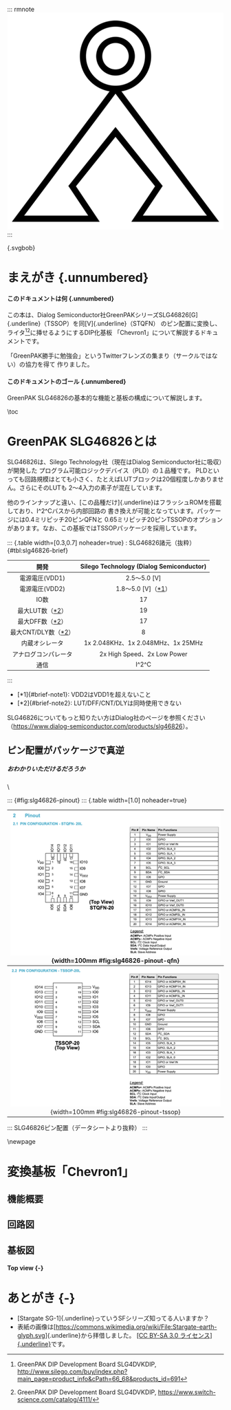 ::: rmnote
![](images/Stargate-earth-glyph.svg)
:::

[](data/bob.bob){.svgbob}

# まえがき {.unnumbered}
#### **このドキュメントは何** {.unnumbered}

この本は、Dialog Semiconductor社GreenPAKシリーズSLG46826[G]{.underline}（TSSOP）を同[V]{.underline}（STQFN）
のピン配置に変換し、ライタ[^gpak-dip-writer-silego][^gpak-dip-writer-ssci]に挿せるようにするDIP化基板
「Chevron1」について解説するドキュメントです。

「GreenPAK勝手に勉強会」というTwitterフレンズの集まり（サークルではない）の協力を得て
作りました。

#### **このドキュメントのゴール** {.unnumbered}

GreenPAK SLG46826の基本的な機能と基板の構成について解説します。

<!--[^silego-trial-report]: https://github.com/K4zuki/silego-trial-report/releases/tag/build-d077fe9-->
[^gpak-dip-writer-silego]: GreenPAK DIP Development Board SLG4DVKDIP,\
<http://www.silego.com/buy/index.php?main_page=product_info&cPath=66_68&products_id=691>
[^gpak-dip-writer-ssci]: GreenPAK DIP Development Board SLG4DVKDIP, <https://www.switch-science.com/catalog/4111/>

\toc

# GreenPAK SLG46826とは

SLG46826は、Silego Technology社（現在はDialog Semiconductor社に吸収）が開発した
プログラム可能ロジックデバイス（PLD）の１品種です。
PLDといっても回路規模はとても小さく、たとえばLUTブロックは20個程度しかありません。さらにそのLUTも
2〜4入力の素子が混在しています。

他のラインナップと違い、[この品種だけ]{.underline}はフラッシュROMを搭載しており、I^2^Cバスから内部回路の
書き換えが可能となっています。パッケージには0.4ミリピッチ20ピンQFNと
0.65ミリピッチ20ピンTSSOPのオプションがあります。なお、この基板ではTSSOPパッケージを採用しています。

::: {.table width=[0.3,0.7] noheader=true}
: SLG46826諸元（抜粋） {#tbl:slg46826-brief}

|                開発                 | Silego Technology (Dialog Semiconductor) |
|:-----------------------------------:|:----------------------------------------:|
|           電源電圧(VDD1)            |               2.5〜5.0 [V]               |
|           電源電圧(VDD2)            |    1.8〜5.0 [V]（[*1](#brief-note1)）    |
|                IO数                 |                    17                    |
|   最大LUT数（[*2](#brief-note2)）   |                    19                    |
|   最大DFF数（[*2](#brief-note2)）   |                    17                    |
| 最大CNT/DLY数（[*2](#brief-note2)） |                    8                     |
|           内蔵オシレータ            |    1x 2.048KHz、1x 2.048MHz、1x 25MHz    |
|        アナログコンパレータ         |       2x High Speed、2x Low Power        |
|                通信                 |                  I^2^C                   |

:::

- [*1]{#brief-note1}: VDD2はVDD1を超えないこと
- [*2]{#brief-note2}: LUT/DFF/CNT/DLYは同時使用できない

SLG46826についてもっと知りたい方はDialog社のページを参照ください（<https://www.dialog-semiconductor.com/products/slg46826>）。

## ピン配置がパッケージで真逆

##### *おわかりいただけるだろうか*
\

::: {#fig:slg46826-pinout}
::: {.table width=[1.0] noheader=true}

|   ![STQFN](images/slg46826-pinout-qfn.png){width=100mm #fig:slg46826-pinout-qfn}   |
|:----------------------------------------------------------------------------------:|
| ![TSSOP](images/slg46826-pinout-tssop.png){width=100mm #fig:slg46826-pinout-tssop} |

:::
SLG46826ピン配置（データシートより抜粋）
:::

\newpage

# 変換基板「Chevron1」
## 機能概要
## 回路図
## 基板図
#### Top view {-}
# あとがき {-}

- [Stargate SG-1]{.underline}っていうSFシリーズ知ってる人いますか？
- 表紙の画像は[<https://commons.wikimedia.org/wiki/File:Stargate-earth-glyph.svg>]{.underline}から拝借しました。
  [[CC BY-SA 3.0 ライセンス]{.underline}](https://creativecommons.org/licenses/by-sa/3.0/deed.en)です。
